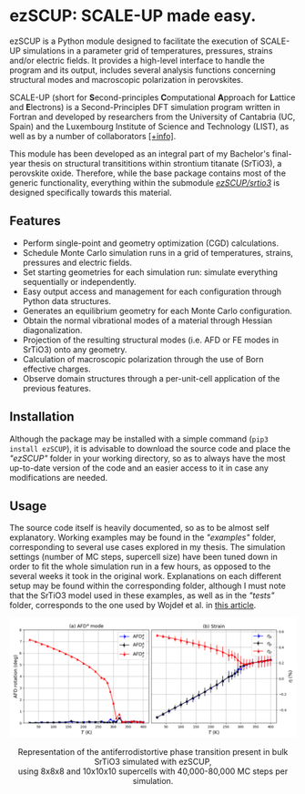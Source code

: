 # ezSCUP: SCALE-UP made easy.

ezSCUP is a Python module designed to facilitate the execution of SCALE-UP simulations in a parameter grid of temperatures, pressures, strains and/or electric fields. It provides a high-level interface to handle the program and its output, includes several analysis functions concerning structural modes and macroscopic polarization in perovskites. 

SCALE-UP (short for **S**econd-principles **C**omputational **A**pproach for **L**attice and **E**lectrons) is a Second-Principles DFT simulation program written in Fortran and developed by researchers from the University of Cantabria (UC, Spain) and the Luxembourg Institute of Science and Technology (LIST), as well as by a number of collaborators [[+info]](https://www.secondprinciples.unican.es/).  

This module has been developed as an integral part of my Bachelor's final-year thesis on structural transititions within strontium titanate (SrTiO3), a perovskite oxide. Therefore, while the base package contains most of the generic functionality, everything within the submodule *[ezSCUP/srtio3](ezSCUP/srtio3)* is designed specifically towards this material.


## Features

- Perform single-point and geometry optimization (CGD) calculations.
- Schedule Monte Carlo simulation runs in a grid of temperatures, strains, pressures and electric fields.
- Set starting geometries for each simulation run: simulate everything sequentially or independently.
- Easy output access and management for each configuration through Python data structures.
- Generates an equilibrium geometry for each Monte Carlo configuration.
- Obtain the normal vibrational modes of a material through Hessian diagonalization. 
- Projection of the resulting structural modes (i.e. AFD or FE modes in SrTiO3) onto any geometry.
- Calculation of macroscopic polarization through the use of Born effective charges.
- Observe domain structures through a per-unit-cell application of the previous features.

## Installation

Although the package may be installed with a simple command (```pip3 install ezSCUP```), it is advisable to download the source code and place the *"ezSCUP"* folder in your working directory, so as to always have the most up-to-date version of the code and an easier access to it in case any modifications are needed.  

## Usage

The source code itself is heavily documented, so as to be almost self explanatory. Working examples may be found in the *"examples"* folder, corresponding to several use cases explored in my thesis. The simulation settings (number of MC steps, supercell size) have been tuned down in order to fit the whole simulation run in a few hours, as opposed to the several weeks it took in the original work. Explanations on each different setup may be found within the corresponding folder, although I must note that the SrTiO3 model used in these examples, as well as in the *"tests"* folder, corresponds to the one used by Wojdeł et al. in [this article](https://iopscience.iop.org/article/10.1088/0953-8984/25/30/305401).

<p align="center"> 
<img src="example.png">
</p>
<p align="center"> 
Representation of the antiferrodistortive phase transition present in bulk SrTiO3 simulated with ezSCUP, <br> using 8x8x8 and 10x10x10 supercells with 40,000-80,000 MC steps per simulation.
</p>
